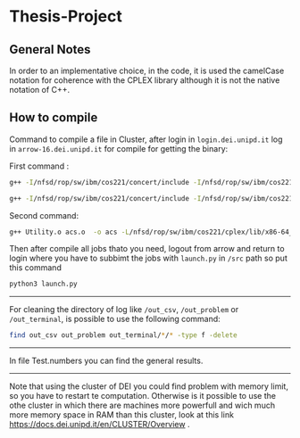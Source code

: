 # Thesis-Project
## General Notes

In order to an implementative choice, in the code, it is used the camelCase notation for coherence with
the CPLEX library although it is not the native notation of C++. 


## How to compile

Command to compile a file in Cluster, after login in `login.dei.unipd.it` log in `arrow-16.dei.unipd.it` for compile for getting the binary:

First command :
```bash
g++ -I/nfsd/rop/sw/ibm/cos221/concert/include -I/nfsd/rop/sw/ibm/cos221/cplex/include -Wno-deprecated-declarations -std=c++17 -c Utility.cpp -o Utility.o

g++ -I/nfsd/rop/sw/ibm/cos221/concert/include -I/nfsd/rop/sw/ibm/cos221/cplex/include -Wno-deprecated-declarations -std=c++17 -c ACS.cpp -o acs.o
```

Second command: 
```bash
g++ Utility.o acs.o  -o acs -L/nfsd/rop/sw/ibm/cos221/cplex/lib/x86-64_linux/static_pic/ -L/nfsd/rop/sw/ibm/cos221/concert/lib/x86-64_linux/static_pic/  -lilocplex -lconcert -lcplex -lm -lpthread -Wno-deprecated-declarations
```

Then after compile all jobs thato you need, logout from arrow and return to login where you have to subbimt the jobs with `launch.py` in `/src` path so put this command

```bash
python3 launch.py
```
***

For cleaning the directory of log like `/out_csv`, `/out_problem` or `/out_terminal`, is possible to use the following command:
 
```bash
find out_csv out_problem out_terminal/*/* -type f -delete
```
***
In file Test.numbers you can find the general results.
***
Note that using the cluster of DEI you could find problem with memory limit, so you have to restart te computation. Otherwise is it possible to use the othe cluster in which there are machines more powerfull and wich much more memory space in RAM than this cluster, look at this link https://docs.dei.unipd.it/en/CLUSTER/Overview .
